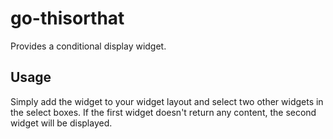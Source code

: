 go-thisorthat
=============

Provides a conditional display widget.

## Usage

Simply add the widget to your widget layout and select two other widgets in the select boxes.  If the first widget doesn't return any content, the second widget will be displayed.

